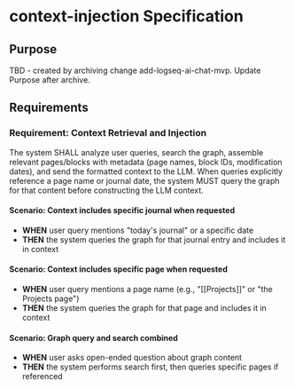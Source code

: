 # context-injection Specification

## Purpose
TBD - created by archiving change add-logseq-ai-chat-mvp. Update Purpose after archive.
## Requirements
### Requirement: Context Retrieval and Injection
The system SHALL analyze user queries, search the graph, assemble relevant pages/blocks with metadata (page names, block IDs, modification dates), and send the formatted context to the LLM. When queries explicitly reference a page name or journal date, the system MUST query the graph for that content before constructing the LLM context.

#### Scenario: Context includes specific journal when requested
- **WHEN** user query mentions "today's journal" or a specific date
- **THEN** the system queries the graph for that journal entry and includes it in context

#### Scenario: Context includes specific page when requested
- **WHEN** user query mentions a page name (e.g., "[[Projects]]" or "the Projects page")
- **THEN** the system queries the graph for that page and includes it in context

#### Scenario: Graph query and search combined
- **WHEN** user asks open-ended question about graph content
- **THEN** the system performs search first, then queries specific pages if referenced

